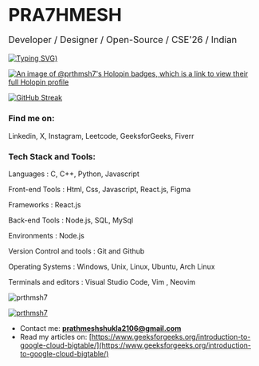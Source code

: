 <h1 style="font-size: 36px; margin-bottom: 10px;">PRA7HMESH</h1>
<p style="font-size: 18px;"> Developer / Designer / Open-Source / CSE'26 / Indian</p>
</header>

[![Typing SVG](https://readme-typing-svg.demolab.com?font=Fira+Code&weight=500&size=28&duration=2000&pause=500&color=289DF4&vCenter=true&random=false&width=750&lines=Hey!+I'm+Prathmesh+%F0%9F%91%8B;I'm+a+Computer+Science+Undergrad.;+I+like+to+design+and+develop+projects.;Ohh+wait!+I+forgot+to+tell+you+something!;I+use+Arch+btw+%3A))](https://git.io/typing-svg)


[![An image of @prthmsh7's Holopin badges, which is a link to view their full Holopin profile](https://holopin.me/prthmsh7)](https://holopin.io/@prthmsh7)

<a href="https://git.io/streak-stats"><img src="https://streak-stats.demolab.com?user=prthmsh7&theme=dark&border_radius=25&date_format=M%20j%5B%2C%20Y%5D&card_width=500" alt="GitHub Streak" /></a>

<h3 align="left">Find me on:</h3>
<P>Linkedin, X, Instagram, Leetcode, GeeksforGeeks, Fiverr</P>

<h3 align="left">Tech Stack and Tools:</h3>
<p>Languages : C, C++, Python, Javascript</p>
<p>Front-end Tools : Html, Css, Javascript, React.js, Figma</p>
<p>Frameworks : React.js</p>
<p>Back-end Tools : Node.js, SQL, MySql</p>
<p>Environments : Node.js</p>
<p>Version Control and tools : Git and Github</p>
<p>Operating Systems : Windows, Unix, Linux, Ubuntu, Arch Linux</p>
<p>Terminals and editors : Visual Studio Code, Vim , Neovim</p>



<p align="left"> <img src="https://komarev.com/ghpvc/?username=prthmsh7&label=Profile%20views&color=0e75b6&style=flat" alt="prthmsh7" /> </p>

<p align="left"> <a href="https://github.com/ryo-ma/github-profile-trophy"><img src="https://github-profile-trophy.vercel.app/?username=prthmsh7" alt="prthmsh7" /></a> </p>

- Contact me: **prathmeshshukla2106@gmail.com**
- Read my articles on: [https://www.geeksforgeeks.org/introduction-to-google-cloud-bigtable/](https://www.geeksforgeeks.org/introduction-to-google-cloud-bigtable/)
